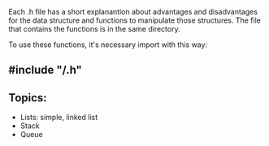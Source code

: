 Each .h file has a short explanantion about advantages and disadvantages for the data structure and functions to manipulate those structures. The file that contains the functions is in the same directory.

To use these functions, it's necessary import with this way:

## #include "<directory>/<file>.h"

## Topics:

- Lists: simple, linked list
- Stack
- Queue
